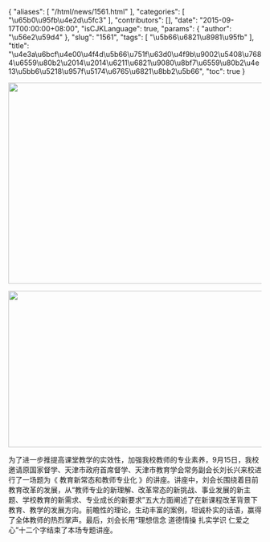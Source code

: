 {
    "aliases": [
        "/html/news/1561.html"
    ],
    "categories": [
        "\u65b0\u95fb\u4e2d\u5fc3"
    ],
    "contributors": [],
    "date": "2015-09-17T00:00:00+08:00",
    "isCJKLanguage": true,
    "params": {
        "author": "\u56e2\u59d4"
    },
    "slug": "1561",
    "tags": [
        "\u5b66\u6821\u8981\u95fb"
    ],
    "title": "\u4e3a\u6bcf\u4e00\u4f4d\u5b66\u751f\u63d0\u4f9b\u9002\u5408\u7684\u6559\u80b2\u2014\u2014\u6211\u6821\u9080\u8bf7\u6559\u80b2\u4e13\u5bb6\u5218\u957f\u5174\u6765\u6821\u8bb2\u5b66",
    "toc": true
}


<img
    src="https://cdn.tfls.online/mirror/full/bb28f2d7a3f9501514cadf7cdc2463116b07f5de.jpg"
    style="display:block;margin-left:auto;margin-right:auto;"
    decoding="async"
    fetchpriority="auto"
    loading="lazy"
    height="401"
    width="600"
/>





<img
    src="https://cdn.tfls.online/mirror/full/b3907f49e4c390a191d0bfb19d1f2ba01efada9e.jpg"
    style="display:block;margin-left:auto;margin-right:auto;"
    decoding="async"
    fetchpriority="auto"
    loading="lazy"
    height="312"
    width="600"
/>




  





为了进一步推提高课堂教学的实效性，加强我校教师的专业素养，9月15日，我校邀请原国家督学、天津市政府首席督学、天津市教育学会常务副会长刘长兴来校进行了一场题为《 教育新常态和教师专业化 》的讲座。讲座中，刘会长围绕着目前教育改革的发展，从“教师专业的新理解、改革常态的新挑战、事业发展的新主题、学校教育的新需求、专业成长的新要求”五大方面阐述了在新课程改革背景下教育、教学的发展方向。前瞻性的理论，生动丰富的案例，坦诚朴实的话语，赢得了全体教师的热烈掌声。最后，刘会长用“理想信念 道德情操 扎实学识 仁爱之心”十二个字结束了本场专题讲座。




  



